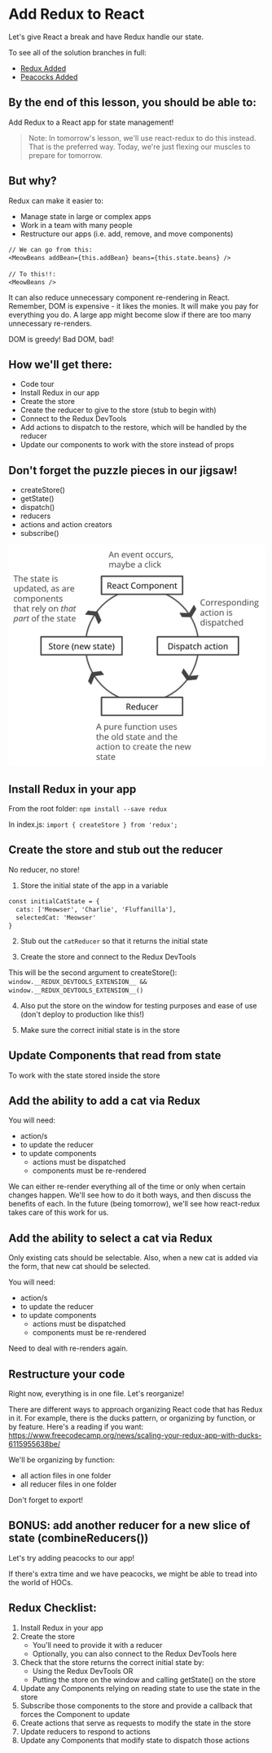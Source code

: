 # Add Redux to React
Let's give React a break and have Redux handle our state.

To see all of the solution branches in full:
- [Redux Added](https://github.com/helloRupa/redux-in-react/tree/redux)
- [Peacocks Added](https://github.com/helloRupa/redux-in-react/tree/peacock)

## By the end of this lesson, you should be able to:
Add Redux to a React app for state management! 

> Note: In tomorrow's lesson, we'll use react-redux to do this instead. That is the preferred way. Today, we're just flexing our muscles to prepare for tomorrow.

## But why?
Redux can make it easier to:
- Manage state in large or complex apps
- Work in a team with many people
- Restructure our apps (i.e. add, remove, and move components)

```
// We can go from this:
<MeowBeans addBean={this.addBean} beans={this.state.beans} />

// To this!!:
<MeowBeans />
```

It can also reduce unnecessary component re-rendering in React. Remember, DOM is expensive - it likes the monies. It will make you pay for everything you do. A large app might become slow if there are too many unnecessary re-renders.

DOM is greedy! Bad DOM, bad!

## How we'll get there:
- Code tour
- Install Redux in our app
- Create the store
- Create the reducer to give to the store (stub to begin with)
- Connect to the Redux DevTools
- Add actions to dispatch to the restore, which will be handled by the reducer
- Update our components to work with the store instead of props

## Don't forget the puzzle pieces in our jigsaw!
- createStore()
- getState()
- dispatch()
- reducers
- actions and action creators
- subscribe()

![](redux-cycle.png)

## Install Redux in your app
From the root folder: `npm install --save redux`

In index.js: `import { createStore } from 'redux';`

## Create the store and stub out the reducer
No reducer, no store!

1. Store the initial state of the app in a variable
```
const initialCatState = {
  cats: ['Meowser', 'Charlie', 'Fluffanilla'],
  selectedCat: 'Meowser'
}
```

2. Stub out the `catReducer` so that it returns the initial state

3. Create the store and connect to the Redux DevTools

This will be the second argument to createStore():
`window.__REDUX_DEVTOOLS_EXTENSION__ && window.__REDUX_DEVTOOLS_EXTENSION__()`

4. Also put the store on the window for testing purposes and ease of use (don't deploy to production like this!)

5. Make sure the correct initial state is in the store

## Update Components that read from state
To work with the state stored inside the store

## Add the ability to add a cat via Redux
You will need:
- action/s
- to update the reducer
- to update components
    - actions must be dispatched
    - components must be re-rendered

We can either re-render everything all of the time or only when certain changes happen. We'll see how to do it both ways, and then discuss the benefits of each. In the future (being tomorrow), we'll see how react-redux takes care of this work for us.

## Add the ability to select a cat via Redux
Only existing cats should be selectable. Also, when a new cat is added via the form, that new cat should be selected.

You will need:
- action/s
- to update the reducer
- to update components
    - actions must be dispatched
    - components must be re-rendered

Need to deal with re-renders again.

## Restructure your code
Right now, everything is in one file. Let's reorganize!

There are different ways to approach organizing React code that has Redux in it. For example, there is the ducks pattern, or organizing by function, or by feature. Here's a reading if you want: https://www.freecodecamp.org/news/scaling-your-redux-app-with-ducks-6115955638be/

We'll be organizing by function:
- all action files in one folder
- all reducer files in one folder

Don't forget to export!

## BONUS: add another reducer for a new slice of state (combineReducers())
Let's try adding peacocks to our app!

If there's extra time and we have peacocks, we might be able to tread into the world of HOCs.

## Redux Checklist:
1. Install Redux in your app
2. Create the store
    - You'll need to provide it with a reducer
    - Optionally, you can also connect to the Redux DevTools here
3. Check that the store returns the correct initial state by:
    - Using the Redux DevTools OR
    - Putting the store on the window and calling getState() on the store
4. Update any Components relying on reading state to use the state in the store
5. Subscribe those components to the store and provide a callback that forces the Component to update
6. Create actions that serve as requests to modify the state in the store
7. Update reducers to respond to actions
8. Update any Components that modify state to dispatch those actions

